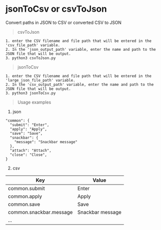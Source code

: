 # jsonToCsv or csvToJson
Convert paths in JSON to CSV or converted CSV to JSON

> csvToJson
```
1. enter the CSV filename and file path that will be entered in the 'csv_file_path' variable.
2. In the 'json_output_path' variable, enter the name and path to the JSON file that will be output.
3. python3 csvToJson.py
```

> jsonToCsv
```
1. enter the CSV filename and file path that will be entered in the 'large_json_file_path' variable.
2. In the 'csv_output_path' variable, enter the name and path to the JSON file that will be output.
3. python3 jsonToCsv.py
```

> Usage examples

1. json
```
"common": {
  "submit": "Enter",
  "apply": "Apply",
  "save": "Save",
  "snackbar": {
    "message": "Snackbar message"
  },
  "attach": "Attach",
  "close": "Close",
}
```

2. csv
   
|Key|Value|
|------|---|
|common.submit|Enter|
|common.apply|Apply|
|common.save|Save|
|common.snackbar.message|Snackbar message|
|...|
